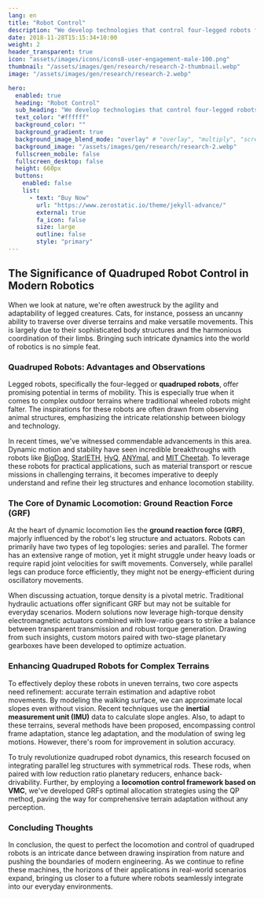 ```yaml
---
lang: en
title: "Robot Control"
description: "We develop technologies that control four-legged robots for stable walking in real-time in various environments and maintain consistent, balanced movements."
date: 2018-11-28T15:15:34+10:00
weight: 2
header_transparent: true
icon: "assets/images/icons/icons8-user-engagement-male-100.png"
thumbnail: "/assets/images/gen/research/research-2-thumbnail.webp"
image: "/assets/images/gen/research/research-2.webp"

hero:
  enabled: true
  heading: "Robot Control"
  sub_heading: "We develop technologies that control four-legged robots for stable walking in real-time in various environments and maintain consistent, balanced movements."
  text_color: "#ffffff"
  background_color: ""
  background_gradient: true
  background_image_blend_mode: "overlay" # "overlay", "multiply", "screen"
  background_image: "/assets/images/gen/research/research-2.webp"
  fullscreen_mobile: false
  fullscreen_desktop: false
  height: 660px
  buttons:
    enabled: false
    list:
      - text: "Buy Now"
        url: "https://www.zerostatic.io/theme/jekyll-advance/"
        external: true
        fa_icon: false
        size: large
        outline: false
        style: "primary"
---
```


## The Significance of Quadruped Robot Control in Modern Robotics

When we look at nature, we're often awestruck by the agility and adaptability of legged creatures. Cats, for instance, possess an uncanny ability to traverse over diverse terrains and make versatile movements. This is largely due to their sophisticated body structures and the harmonious coordination of their limbs. Bringing such intricate dynamics into the world of robotics is no simple feat.

### Quadruped Robots: Advantages and Observations

Legged robots, specifically the four-legged or **quadruped robots**, offer promising potential in terms of mobility. This is especially true when it comes to complex outdoor terrains where traditional wheeled robots might falter. The inspirations for these robots are often drawn from observing animal structures, emphasizing the intricate relationship between biology and technology.

In recent times, we've witnessed commendable advancements in this area. Dynamic motion and stability have seen incredible breakthroughs with robots like [BigDog](https://en.wikipedia.org/wiki/BigDog), [StarIETH](https://www.idsc.ethz.ch/research-dandrea/research-projects/starlETH.html), [HyQ](https://www.iit.it/research/lines/hyq-hydraulic-quadruped), [ANYmal](https://www.anybotics.com/anymal-research), and [MIT Cheetah](http://biomimetics.mit.edu/research/mit-cheetah). To leverage these robots for practical applications, such as material transport or rescue missions in challenging terrains, it becomes imperative to deeply understand and refine their leg structures and enhance locomotion stability.

### The Core of Dynamic Locomotion: Ground Reaction Force (GRF)

At the heart of dynamic locomotion lies the **ground reaction force (GRF)**, majorly influenced by the robot's leg structure and actuators. Robots can primarily have two types of leg topologies: series and parallel. The former has an extensive range of motion, yet it might struggle under heavy loads or require rapid joint velocities for swift movements. Conversely, while parallel legs can produce force efficiently, they might not be energy-efficient during oscillatory movements.

When discussing actuation, torque density is a pivotal metric. Traditional hydraulic actuations offer significant GRF but may not be suitable for everyday scenarios. Modern solutions now leverage high-torque density electromagnetic actuators combined with low-ratio gears to strike a balance between transparent transmission and robust torque generation. Drawing from such insights, custom motors paired with two-stage planetary gearboxes have been developed to optimize actuation.

### Enhancing Quadruped Robots for Complex Terrains

To effectively deploy these robots in uneven terrains, two core aspects need refinement: accurate terrain estimation and adaptive robot movements. By modeling the walking surface, we can approximate local slopes even without vision. Recent techniques use the **inertial measurement unit (IMU)** data to calculate slope angles. Also, to adapt to these terrains, several methods have been proposed, encompassing control frame adaptation, stance leg adaptation, and the modulation of swing leg motions. However, there's room for improvement in solution accuracy.

To truly revolutionize quadruped robot dynamics, this research focused on integrating parallel leg structures with symmetrical rods. These rods, when paired with low reduction ratio planetary reducers, enhance back-drivability. Further, by employing a **locomotion control framework based on VMC**, we've developed GRFs optimal allocation strategies using the QP method, paving the way for comprehensive terrain adaptation without any perception.

### Concluding Thoughts

In conclusion, the quest to perfect the locomotion and control of quadruped robots is an intricate dance between drawing inspiration from nature and pushing the boundaries of modern engineering. As we continue to refine these machines, the horizons of their applications in real-world scenarios expand, bringing us closer to a future where robots seamlessly integrate into our everyday environments.
